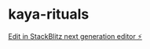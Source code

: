 # kaya-rituals

[Edit in StackBlitz next generation editor ⚡️](https://stackblitz.com/~/github.com/diyawaghmare/kaya-rituals)